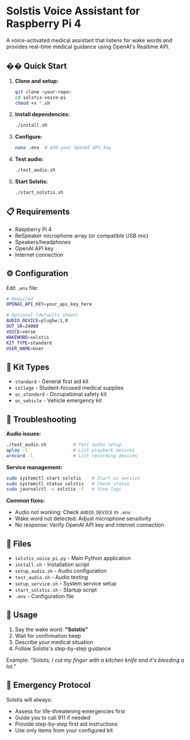 # Solstis Voice Assistant for Raspberry Pi 4

A voice-activated medical assistant that listens for wake words and provides real-time medical guidance using OpenAI's Realtime API.

## �� Quick Start

1. **Clone and setup:**
   ```bash
   git clone <your-repo>
   cd solstis-voice-pi
   chmod +x *.sh
   ```

2. **Install dependencies:**
   ```bash
   ./install.sh
   ```

3. **Configure:**
   ```bash
   nano .env  # Add your OpenAI API key
   ```

4. **Test audio:**
   ```bash
   ./test_audio.sh
   ```

5. **Start Solstis:**
   ```bash
   ./start_solstis.sh
   ```

## 📋 Requirements

- Raspberry Pi 4
- ReSpeaker microphone array (or compatible USB mic)
- Speakers/headphones
- OpenAI API key
- Internet connection

## ⚙️ Configuration

Edit `.env` file:

```bash
# Required
OPENAI_API_KEY=your_api_key_here

# Optional (defaults shown)
AUDIO_DEVICE=plughw:1,0
OUT_SR=24000
VOICE=verse
WAKEWORD=solstis
KIT_TYPE=standard
USER_NAME=User
```

## 🎤 Kit Types

- `standard` - General first aid kit
- `college` - Student-focused medical supplies
- `oc_standard` - Occupational safety kit
- `oc_vehicle` - Vehicle emergency kit

## 🔧 Troubleshooting

**Audio issues:**
```bash
./test_audio.sh          # Test audio setup
aplay -l                 # List playback devices
arecord -l               # List recording devices
```

**Service management:**
```bash
sudo systemctl start solstis    # Start as service
sudo systemctl status solstis   # Check status
sudo journalctl -u solstis -f   # View logs
```

**Common fixes:**
- Audio not working: Check `AUDIO_DEVICE` in `.env`
- Wake word not detected: Adjust microphone sensitivity
- No response: Verify OpenAI API key and internet connection

## 📁 Files

- `solstis_voice_pi.py` - Main Python application
- `install.sh` - Installation script
- `setup_audio.sh` - Audio configuration
- `test_audio.sh` - Audio testing
- `setup_service.sh` - System service setup
- `start_solstis.sh` - Startup script
- `.env` - Configuration file

## 🎯 Usage

1. Say the wake word: **"Solstis"**
2. Wait for confirmation beep
3. Describe your medical situation
4. Follow Solstis's step-by-step guidance

Example: *"Solstis, I cut my finger with a kitchen knife and it's bleeding a lot."*

## 🚨 Emergency Protocol

Solstis will always:
- Assess for life-threatening emergencies first
- Guide you to call 911 if needed
- Provide step-by-step first aid instructions
- Use only items from your configured kit
